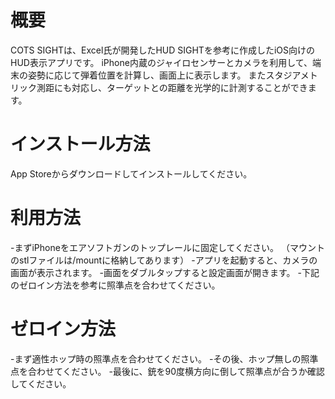 # 概要
COTS SIGHTは、Excel氏が開発したHUD SIGHTを参考に作成したiOS向けのHUD表示アプリです。
iPhone内蔵のジャイロセンサーとカメラを利用して、端末の姿勢に応じて弾着位置を計算し、画面上に表示します。
またスタジアメトリック測距にも対応し、ターゲットとの距離を光学的に計測することができます。

# インストール方法
App Storeからダウンロードしてインストールしてください。

# 利用方法
-まずiPhoneをエアソフトガンのトップレールに固定してください。
（マウントのstlファイルは/mountに格納してあります）
-アプリを起動すると、カメラの画面が表示されます。
-画面をダブルタップすると設定画面が開きます。
-下記のゼロイン方法を参考に照準点を合わせてください。

# ゼロイン方法
-まず適性ホップ時の照準点を合わせてください。
-その後、ホップ無しの照準点を合わせてください。
-最後に、銃を90度横方向に倒して照準点が合うか確認してください。